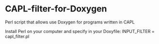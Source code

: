 # CAPL-filter-for-Doxygen
Perl script that allows use Doxygen for programs written in CAPL

Install Perl on your computer and specify in your Doxyfile:
INPUT_FILTER           = capl_filter.pl

